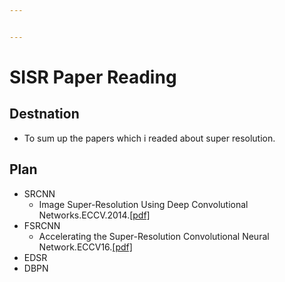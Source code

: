 ```yaml
---


---
```


<h1 id="sisr-paper-reading">SISR Paper Reading</h1>
<h2 id="destnation">Destnation</h2>
<ul>
<li>To sum up the papers which i readed about super resolution.</li>
</ul>
<h2 id="plan">Plan</h2>
<ul>
<li>SRCNN
<ul>
<li>Image Super-Resolution Using Deep Convolutional Networks.ECCV.2014.<a href="https://arxiv.org/pdf/1501.00092">[pdf]</a></li>
</ul>
</li>
<li>FSRCNN
<ul>
<li>Accelerating the Super-Resolution Convolutional Neural Network.ECCV16.<a href="https://arxiv.org/abs/1608.00367">[pdf]</a></li>
</ul>
</li>
<li>EDSR</li>
<li>DBPN</li>
</ul>
<h2 id="section"></h2>


